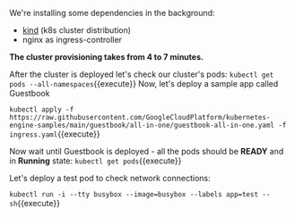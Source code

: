 We're installing some dependencies in the background:

- [kind](https://kind.sigs.k8s.io/) (k8s cluster distribution)
- nginx as ingress-controller

**The cluster provisioning takes from 4 to 7 minutes.**

After the cluster is deployed let's check our cluster's pods: `kubectl get pods --all-namespaces`{{execute}}
Now, let's deploy a sample app called Guestbook

`kubectl apply -f https://raw.githubusercontent.com/GoogleCloudPlatform/kubernetes-engine-samples/main/guestbook/all-in-one/guestbook-all-in-one.yaml -f ingress.yaml`{{execute}}

Now wait until Guestbook is deployed - all the pods should be **READY** and in **Running** state: `kubectl get pods`{{execute}}

Let's deploy a test pod to check network connections:

`kubectl run -i --tty busybox --image=busybox --labels app=test -- sh`{{execute}}
